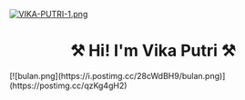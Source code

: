 [![VIKA-PUTRI-1.png](https://i.postimg.cc/0ySzntVX/VIKA-PUTRI-1.png)](https://postimg.cc/871kPbQL)
<h1 align=center> ⚒ Hi! I'm Vika Putri ⚒ </h1>
[![bulan.png](https://i.postimg.cc/28cWdBH9/bulan.png)](https://postimg.cc/qzKg4gH2)
